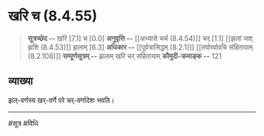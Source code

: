 # खरि च (8.4.55)
> **सूत्रच्छेद --** खरि [7.1] च [0.0]
> **अनुवृत्ति --** [[अभ्यासे चर्च (8.4.54)]] चर् [1.1] [[झलां जश् झशि (8.4.53)]] झलाम् [6.3]
> **अधिकार --** [[पूर्वत्रासिद्धम् (8.2.1)]] [[तयोर्य्वावचि संहितायाम्  (8.2.108)]]
> **सम्पूर्णसूत्रम् --** झलाम् खरि चर् संहितायाम्
> **कौमुदी-क्रमाङ्क --** 121

## व्याख्या

झल्-वर्णस्य खर्-वर्णे परे चर्-वर्णादेशः भवति।

---
#सूत्र #विधि 